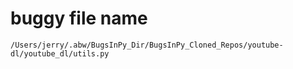 # buggy file name

```text
/Users/jerry/.abw/BugsInPy_Dir/BugsInPy_Cloned_Repos/youtube-dl/youtube_dl/utils.py
```
